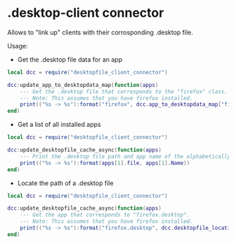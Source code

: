 # .desktop-client connector

Allows to "link up" clients with their corrosponding .desktop file.

Usage:

 - Get the .desktop file data for an app
```lua
local dcc = require("desktopfile_client_connector")

dcc:update_app_to_desktopdata_map(function(apps)
	--- Get the .desktop file that corresponds to the "firefox" class.
	--- Note: This assumes that you have firefox installed.
	print(("%s -> %s"):format("firefox", dcc.app_to_desktopdata_map["firefox"].Name))
end)
```

 - Get a list of all installed apps
```lua
local dcc = require("desktopfile_client_connector")

dcc:update_desktopfile_cache_async(function(apps)
	--- Print the .desktop file path and app name of the alphabetically first app
	print(("%s -> %s"):format(apps[1].file, apps[1].Name))
end)
```

 - Locate the path of a .desktop file
```lua
local dcc = require("desktopfile_client_connector")

dcc:update_desktopfile_cache_async(function(apps)
	--- Get the app that corresponds to "firefox.desktop".
	--- Note: This assumes that you have firefox installed.
	print(("%s -> %s"):format("firefox.desktop", dcc.desktopfile_location_cache["firefox.desktop"].file))
end)
```
